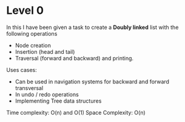 # Level 0
In this I have been given a task to create a **Doubly linked** list with the following operations
- Node creation
- Insertion (head and tail)
- Traversal (forward and backward) and printing.
  
Uses cases:
  - Can be used in navigation systems for backward and forward transversal
  - In undo / redo operations
  - Implementing Tree data structures
  
Time complexity: O(n) and O(1)
Space Complexity: O(n)
